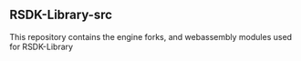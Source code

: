 ## RSDK-Library-src
This repository contains the engine forks, and webassembly modules used for RSDK-Library
